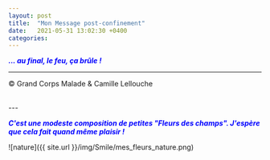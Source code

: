 ```yaml
---
layout: post
title:  "Mon Message post-confinement"
date:   2021-05-31 13:02:30 +0400
categories: 
---
```



<span style="color: blue">***... au final, le feu, ça brûle !***</span>
<br/>


---
&copy;  Grand Corps Malade & Camille Lellouche

<br>
---


<span style="color: blue">***C'est une modeste composition de petites "Fleurs des champs". J'espère que cela fait quand même plaisir !***</span>

![nature]({{ site.url }}/img/Smile/mes_fleurs_nature.png)